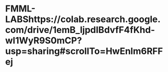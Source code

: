 # FMML-LABShttps://colab.research.google.com/drive/1emB_ljpdIBdvfF4fKhd-wI1WyR9S0mCP?usp=sharing#scrollTo=HwEnlm6RFFej